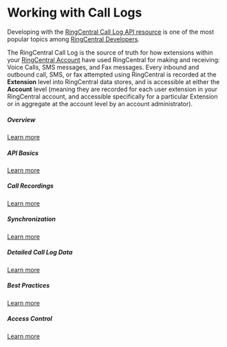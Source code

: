 # Working with Call Logs

Developing with the [RingCentral Call Log API resource](https://developers.ringcentral.com/api-docs/latest/index.html#!#RefCallLogInfo.html) is one of the most popular topics among [RingCentral Developers](https://developer.ringcentral.com).

The RingCentral Call Log is the source of truth for how extensions within your [RingCentral Account](https://service.ringcentral.com) have used RingCentral for making and receiving: Voice Calls, SMS messages, and Fax messages. Every inbound and outbound call, SMS, or fax attempted using RingCentral is recorded at the **Extension** level into RingCentral data stores, and is accessible at either the **Account** level (meaning they are recorded for each user extension in your RingCentral account, and accessible specifically for a particular Extension or in aggregate at the account level by an account administrator).

<div class="card-deck">
    <div class="card">
      <div class="card-body">
        <h5 class="card-title">Overview</h5>
        <p class="card-text"></p>
        <a href="./overview" class="btn btn-primary">Learn more</a>
      </div>
    </div>
    <div class="card">
      <div class="card-body">
        <h5 class="card-title">API Basics</h5>
        <p class="card-text"></p>
        <a href="./api" class="btn btn-primary">Learn more</a>
      </div>
    </div>
</div>

<div class="card-deck">
    <div class="card">
      <div class="card-body">
        <h5 class="card-title">Call Recordings</h5>
        <p class="card-text"></p>
        <a href="./recordings" class="btn btn-primary">Learn more</a>
      </div>
    </div>
    <div class="card">
      <div class="card-body">
        <h5 class="card-title">Synchronization</h5>
        <p class="card-text"></p>
        <a href="./sync" class="btn btn-primary">Learn more</a>
      </div>
    </div>
</div>

<div class="card-deck">
    <div class="card">
      <div class="card-body">
        <h5 class="card-title">Detailed Call Log Data</h5>
        <p class="card-text"></p>
        <a href="./details" class="btn btn-primary">Learn more</a>
      </div>
    </div>
    <div class="card">
      <div class="card-body">
        <h5 class="card-title">Best Practices</h5>
        <p class="card-text"></p>
        <a href="./best-practices" class="btn btn-primary">Learn more</a>
      </div>
    </div>
</div>

<div class="card-deck">
    <div class="card">
      <div class="card-body">
        <h5 class="card-title">Access Control</h5>
        <p class="card-text"></p>
        <a href="./access" class="btn btn-primary">Learn more</a>
      </div>
    </div>
<!--
    <div class="card">
      <div class="card-body">
        <h5 class="card-title"></h5>
        <p class="card-text"></p>
        <a href="./" class="btn btn-primary">Learn more</a>
      </div>
    </div>
-->
</div>

